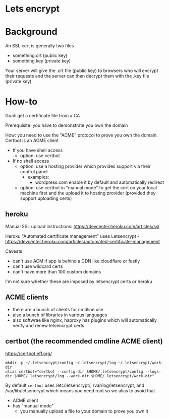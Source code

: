# Lets encrypt

# Background

An SSL cert is generally two files

* something.crt (public key)
* something.key (private key)

Your server will give the .crt file (public key) to browsers who will encrypt their requests and the server can then decrypt them with the .key file (private key)

# How-to
Goal: get a certificate file from a CA

Prerequisite: you have to demonstrate you own the domain

How: you need to use the "ACME" protocol to prove you own the domain. Certbot is an ACME client 

* If you have shell access
    * option: use certbot
* If no shell access
    * option: use a hosting provider which provides support via their control panel
        * examples: 
            * wordpress.com enable it by default and automatically redirect
    * option: use certbot in "manual mode" to get the cert on your local machine first and the upload it to hosting provider (provided they support uploading certs)

## heroku

Manual SSL upload instructions: https://devcenter.heroku.com/articles/ssl

Heroku "Automated certificate management" uses Letsencrypt - https://devcenter.heroku.com/articles/automated-certificate-management

Caveats

* can't use ACM if app is behind a CDN like cloudflare or fastly
* can't use wildcard certs
* can't have more than 100 custom domains

I'm not sure whether these are imposed by letsencrypt certs or heroku

## ACME clients

* there are a bunch of clients for cmdline use
* also a bunch of libraries in various languages
* also softwrae like nginx, haproxy has plugins which will automatically verify and renew letsencrypt certs

## certbot (the recommended cmdline ACME client)

https://certbot.eff.org/

```
mkdir -p ~/.letsencrypt/config ~/.letsencrypt/log ~/.letsencrypt/work-dir
alias certbot="certbot --config-dir $HOME/.letsencrypt/config --logs-dir $HOME/.letsencrypt/log --work-dir $HOME/.letsencrypt/work-dir"
```

By default `certbot` uses /etc/letsencrypt/, /var/log/letsencrypt, and /var/lib/letsencrypt which means you need root so we alias to avoid that


* ACME client
* has "manual mode"
    * you manually upload a file to your domain to prove you own it
